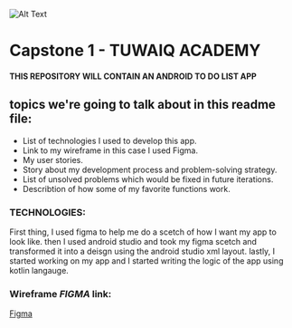 ![Alt Text](https://camo.githubusercontent.com/37ca472e2afb74974a0314d89af8f470422a79582bed0d188f9927777230195d/68747470733a2f2f6c61756e63682e73612f6173736574732f696d616765732f6c6f676f732f7475776169712d61636164656d792d6c6f676f2e737667)

# Capstone 1 - TUWAIQ ACADEMY


#### **THIS REPOSITORY WILL CONTAIN AN ANDROID TO DO LIST APP**

## topics we're going to talk about in this readme file:

* List of technologies I  used to develop this app.
* Link to my wireframe in this case I used Figma.
* My user stories.
* Story about my development process and problem-solving strategy.
* List of unsolved problems which would be fixed in future iterations.
* Describtion of how some of my favorite functions work.




### TECHNOLOGIES:

First thing, I used figma to help me do a scetch of how I want my app to look like.
then I used android studio and took my figma scetch and transformed it into a deisgn using the android studio xml layout.
lastly, I started working on my app and I started writing the logic of the app using kotlin langauge. 


### Wireframe _**FIGMA**_ link:

[Figma](https://www.figma.com/file/Zy3MOlhK10e1vjGoK68m9w/Untitled?node-id=24%3A12)



